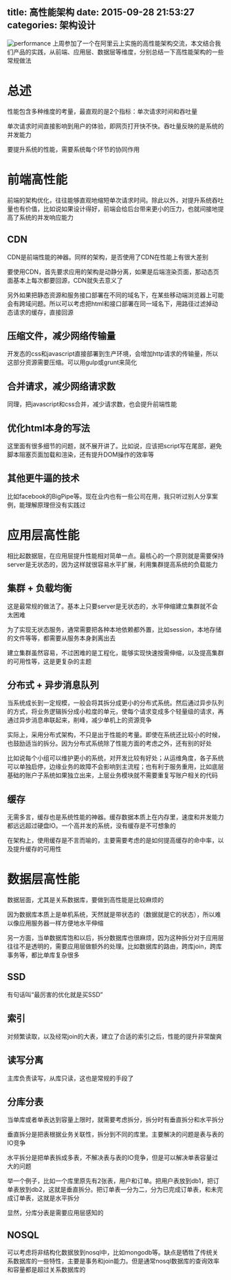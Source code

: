 title: 高性能架构
date: 2015-09-28 21:53:27
categories: 架构设计
---
![performance](http://pic.kyfxbl.com/a9.jpg)
上周参加了一个在阿里云上实施的高性能架构交流，本文结合我们产品的实践，从前端、应用层、数据层等维度，分别总结一下高性能架构的一些常规做法
<!--more-->

# 总述

性能包含多种维度的考量，最直观的是2个指标：单次请求时间和吞吐量

单次请求时间直接影响到用户的体验，即网页打开快不快。吞吐量反映的是系统的并发能力

要提升系统的性能，需要系统每个环节的协同作用

# 前端高性能

前端的架构优化，往往能够直观地缩短单次请求时间。除此以外，对提升系统吞吐量也有价值，比如说如果设计得好，前端会给后台带来更小的压力，也就间接地提高了系统的并发响应能力

## CDN

CDN是前端性能的神器。同样的架构，是否使用了CDN在性能上有很大差别

要使用CDN，首先要求应用的架构是动静分离，如果是后端渲染页面，那动态页面基本上每次都要回源，CDN就失去意义了

另外如果把静态资源和服务接口部署在不同的域名下，在某些移动端浏览器上可能会有跨域问题。所以可以考虑把html和接口部署在同一域名下，用路径过滤掉动态请求的缓存，直接回源

## 压缩文件，减少网络传输量

开发态的css和javascript直接部署到生产环境，会增加http请求的传输量，所以这部分资源需要压缩。可以用gulp或grunt来简化

## 合并请求，减少网络请求数

同理，把javascript和css合并，减少请求数，也会提升前端性能

## 优化html本身的写法

这里面有很多细节的问题，就不展开讲了。比如说，应该把script写在尾部，避免脚本阻塞页面加载和渲染，还有提升DOM操作的效率等

## 其他更牛逼的技术

比如facebook的BigPipe等。现在业内也有一些公司在用，我只听过别人分享案例，能理解原理但没有实践过

# 应用层高性能

相比起数据层，在应用层提升性能相对简单一点。最核心的一个原则就是需要保持server是无状态的，因为这样就很容易水平扩展，利用集群提高系统的负载能力

## 集群 + 负载均衡

这是最常规的做法了。基本上只要server是无状态的，水平伸缩建立集群就不会太困难

为了实现无状态服务，通常需要把各种本地依赖都外置，比如session，本地存储的文件等等，都需要从服务本身剥离出去

建立集群虽然容易，不过困难的是工程化，能够实现快速按需伸缩，以及提高集群的可用性等，这是更复杂的主题

## 分布式 + 异步消息队列

当系统成长到一定规模，一般会将其拆分成更小的分布式系统。然后通过异步队列的方式，将业务逻辑拆分成小粒度的单元，使每个请求变成多个轻量级的请求，再通过异步消息串联起来，削峰，减少单机上的资源竞争

实际上，采用分布式架构，不只是出于性能的考量。即使在系统还比较小的时候，也鼓励适当的拆分。因为分布式系统除了性能方面的考虑之外，还有别的好处

比如说每个小组可以维护更小的系统，对开发比较有好处；从运维角度，各子系统可以单独启停，边缘业务的故障不会影响到主流程；也有利于服务重用，比如底层基础的账户子系统如果独立出来，上层业务模块就不需要重复写账户相关的代码

## 缓存

无需多言，缓存也是系统性能的神器。缓存数据本质上在内存里，速度和并发能力都远远超过硬盘IO。一个高并发的系统，没有缓存是不可想象的

在架构上，使用缓存是不言而喻的，主要需要考虑的是如何提高缓存的命中率，以及提升缓存的可用性

# 数据层高性能

数据层面，尤其是关系数据库，要做到高性能是比较麻烦的

因为数据库本质上是单机系统，天然就是带状态的（数据就是它的状态），所以难以像应用服务器一样方便地水平伸缩

另一方面，当单数据库饱和以后，拆分数据库也很麻烦，因为这种拆分对于应用层往往不是透明的，需要应用层做额外的处理。比如数据库的路由，跨库join，跨库事务等，都比单库复杂很多

## SSD

有句话叫“最厉害的优化就是买SSD”

## 索引

对频繁读取，以及经常join的大表，建立了合适的索引之后，性能的提升非常酸爽

## 读写分离

主库负责读写，从库只读，这也是常规的手段了

## 分库分表

当单库或者单表达到容量上限时，就需要考虑拆分，拆分时有垂直拆分和水平拆分

垂直拆分是把表根据业务关联性，拆分到不同的库里。主要解决的问题是表与表的IO竞争

水平拆分是把单表拆成多表，不解决表与表的IO竞争，但是可以解决单表容量过大的问题

举一个例子，比如一个库里原先有2张表，用户和订单。把用户表放到db1，把订单表放到db2，这就是垂直拆分。把订单表一分为二，分为已完成订单表，和未完成订单表，这就是水平拆分

显然，分库分表是需要应用层感知的

## NOSQL

可以考虑将非结构化数据放到nosql中，比如mongodb等。缺点是牺牲了传统关系数据库的一些特性，主要是事务和join能力。但是通常nosql数据库的查询效率和容量都是超过关系数据库的
